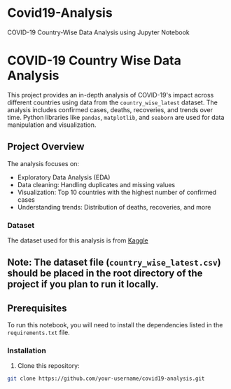 # Covid19-Analysis
COVID-19 Country-Wise Data Analysis using Jupyter Notebook

# COVID-19 Country Wise Data Analysis
This project provides an in-depth analysis of COVID-19's impact across different countries using data from the `country_wise_latest` dataset. The analysis includes confirmed cases, deaths, recoveries, and trends over time. Python libraries like `pandas`, `matplotlib`, and `seaborn` are used for data manipulation and visualization.

## Project Overview
The analysis focuses on:
- Exploratory Data Analysis (EDA)
- Data cleaning: Handling duplicates and missing values
- Visualization: Top 10 countries with the highest number of confirmed cases
- Understanding trends: Distribution of deaths, recoveries, and more

### Dataset
The dataset used for this analysis is from [Kaggle](https://www.kaggle.com/datasets/imdevskp/corona-virus-report) 

## Note: The dataset file (`country_wise_latest.csv`) should be placed in the root directory of the project if you plan to run it locally.

## Prerequisites
To run this notebook, you will need to install the dependencies listed in the `requirements.txt` file.

### Installation
1. Clone this repository:

```bash
git clone https://github.com/your-username/covid19-analysis.git
